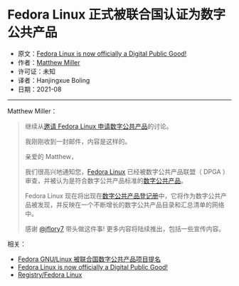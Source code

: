 # Fedora Linux 正式被联合国认证为数字公共产品

- 原文：[Fedora Linux is now officially a Digital Public Good!](https://discussion.fedoraproject.org/t/fedora-linux-is-now-officially-a-digital-public-good/32671)
- 作者：[Matthew Miller](https://discussion.fedoraproject.org/u/mattdm)
- 许可证：未知
- 译者：Hanjingxue Boling
- 日期：2021-08

----

Matthew Miller：

>继续从[邀请 Fedora Linux 申请数字公共产品](https://discussion.fedoraproject.org/t/invitation-for-fedora-linux-to-apply-as-a-digital-public-good/28095)的讨论。
>
>我刚刚收到一封邮件，内容是这样的。
>
>亲爱的 Matthew，
>
>我们很高兴地通知您，[Fedora Linux](https://digitalpublicgoods.net/registry/fedora-linux.html) 已经被数字公共产品联盟（ DPGA ）审查，并被认为是符合数字公共产品标准的[数字公共产品](https://digitalpublicgoods.net/standard/)。
>
>Fedora Linux 现在将出现在[数字公共产品登记册](https://digitalpublicgoods.net/registry/)中，它将作为数字公共产品被发现，并反映在一个不断增长的数字公共产品目录和汇总清单的网络中。
>
>感谢 [@jflory7](https://discussion.fedoraproject.org/u/jflory7) 带头做这件事! 更多内容将陆续推出，包括一些宣传内容。

相关：

- [Fedora GNU/Linux 被联合国数字公共产品项目提名](./fedora-dpg.md)
- [Fedora Linux is now officially a Digital Public Good!](https://discussion.fedoraproject.org/t/fedora-linux-is-now-officially-a-digital-public-good/32671)
- [Registry/Fedora Linux](https://digitalpublicgoods.net/registry/fedora-linux.html)